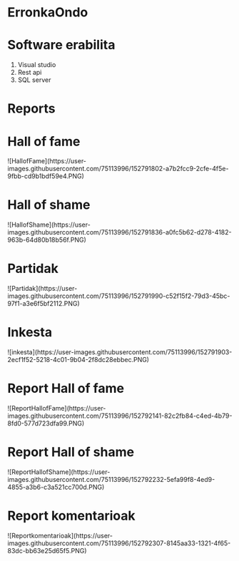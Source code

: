 # ErronkaOndo

# Software erabilita

 1. Visual studio
 2. Rest api
 3. SQL server

# Reports

<h1>Hall of fame</h1>
![HallofFame](https://user-images.githubusercontent.com/75113996/152791802-a7b2fcc9-2cfe-4f5e-9fbb-cd9b1bdf59e4.PNG)

<h1>Hall of shame</h1>
![HallofShame](https://user-images.githubusercontent.com/75113996/152791836-a0fc5b62-d278-4182-963b-64d80b18b56f.PNG)

<h1>Partidak</h1>
![Partidak](https://user-images.githubusercontent.com/75113996/152791990-c52f15f2-79d3-45bc-97f1-a3e6f5bf2112.PNG)


<h1>Inkesta</h1>
![inkesta](https://user-images.githubusercontent.com/75113996/152791903-2ecf1f52-5218-4c01-9b04-2f8dc28ebbec.PNG)

<h1>Report Hall of fame</h1>
![ReportHallofFame](https://user-images.githubusercontent.com/75113996/152792141-82c2fb84-c4ed-4b79-8fd0-577d723dfa99.PNG)

<h1>Report Hall of shame </h1>
![ReportHallofShame](https://user-images.githubusercontent.com/75113996/152792232-5efa99f8-4ed9-4855-a3b6-c3a521cc700d.PNG)

<h1>Report komentarioak </h1>
![Reportkomentarioak](https://user-images.githubusercontent.com/75113996/152792307-8145aa33-1321-4f65-83dc-bb63e25d65f5.PNG)
